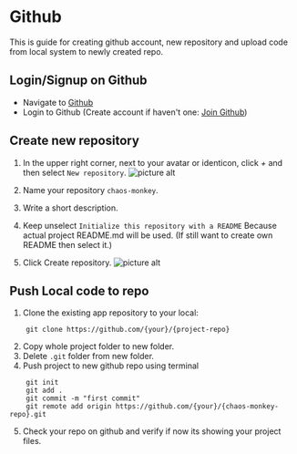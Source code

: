 # Github
This is guide for creating github account, new repository and upload code from local system to newly created repo.

## Login/Signup on Github
* Navigate to [Github](https://github.com/)
* Login to Github (Create account if haven't one: [Join Github](https://github.com/join))

## Create new repository
1. In the upper right corner, next to your avatar or identicon, click *+* and then select `New repository`.
    ![picture alt](https://raw.githubusercontent.com/suri4ucreate/chaos-monkey-dox/master/img/Create-repo.png "Create new repository")

2. Name your repository `chaos-monkey`.
3. Write a short description.
4. Keep unselect `Initialize this repository with a README` Because actual project README.md will be used. (If still want to create own README then select it.) 
5. Click Create repository.
    ![picture alt](https://raw.githubusercontent.com/suri4ucreate/chaos-monkey-dox/master/img/create-repo-filled.png "Fill details for new repo")


## Push Local code to repo
1. Clone the existing app repository to your local:
```
    git clone https://github.com/{your}/{project-repo}
```
2. Copy whole project folder to new folder.
3. Delete `.git` folder from new folder.
4. Push project to new github repo using terminal
```
    git init
    git add .
    git commit -m "first commit"
    git remote add origin https://github.com/{your}/{chaos-monkey-repo}.git
```
5. Check your repo on github and verify if now its showing your project files.